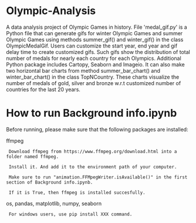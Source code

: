 # Olympic-Analysis
A data analysis project of Olympic Games in history.
File 'medal_gif.py' is a Python file that can generate gifs for winter Olympic Games and summer Olympic Games using methods summer_gif() and winter_gif() in the class OlympicMedalGif. Users can customize the start year, end year and gif delay time to create customized gifs. Such gifs show the distribution of total number of medals for nearly each country for each Olympics. Additional Python package includes Cartopy, Seaborn and Imageio. It can also make two horizontal bar charts from method summer_bar_chart() and winter_bar_chart() in the class TopNCountry. These charts visualize the number of medals of gold, silver and bronze w.r.t customized number of countries for the last 20 years. 

# How to run Background info.ipynb
Before running, please make sure that the following packages are installed:

  ffmpeg

     Download ffmpeg from https://www.ffmpeg.org/download.html into a folder named ffmpeg. 
     
     Install it. And add it to the environment path of your computer.
     
     Make sure to run "animation.FFMpegWriter.isAvailable()" in the first section of Background info.ipynb.
     
     If it is True, then ffmpeg is installed succesfully.
  
  os, pandas, matplotlib, numpy, seaborn

     For windows users, use pip install XXX command.
 

